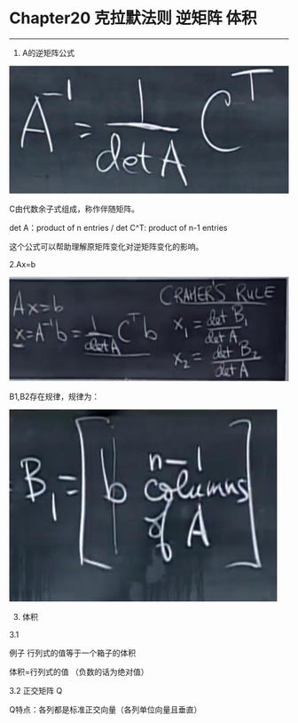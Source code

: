 # Chapter20 克拉默法则 逆矩阵 体积

---

1. A的逆矩阵公式

![](/assets/微信图片_20180122215423.png)

C由代数余子式组成，称作伴随矩阵。

det A：product of n entries / det C^T: product of n-1 entries

这个公式可以帮助理解原矩阵变化对逆矩阵变化的影响。



2.Ax=b

![](/assets/微信图片_20180130200205.png)

B1,B2存在规律，规律为：

![](/assets/微信图片_20180130200216.png)



3. 体积

3.1 

例子 行列式的值等于一个箱子的体积

体积=行列式的值 （负数的话为绝对值）

3.2 正交矩阵 Q

Q特点：各列都是标准正交向量（各列单位向量且垂直）











